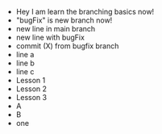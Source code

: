 - Hey I am learn the branching basics now!
- "bugFix" is new branch now!
- new line in main branch
- new line with bugFix
- commit (X) from bugfix branch
- line a
- line b
- line c
- Lesson 1
- Lesson 2
- Lesson 3
- A
- B
- one